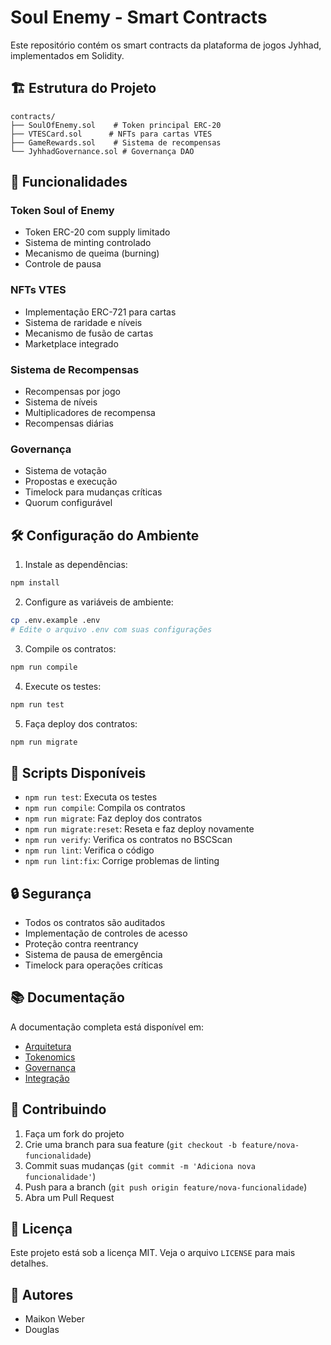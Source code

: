 # Soul Enemy - Smart Contracts

Este repositório contém os smart contracts da plataforma de jogos Jyhhad, implementados em Solidity.

## 🏗️ Estrutura do Projeto

```
contracts/
├── SoulOfEnemy.sol    # Token principal ERC-20
├── VTESCard.sol      # NFTs para cartas VTES
├── GameRewards.sol    # Sistema de recompensas
└── JyhhadGovernance.sol # Governança DAO
```

## 🚀 Funcionalidades

### Token Soul of Enemy
- Token ERC-20 com supply limitado
- Sistema de minting controlado
- Mecanismo de queima (burning)
- Controle de pausa

### NFTs VTES
- Implementação ERC-721 para cartas
- Sistema de raridade e níveis
- Mecanismo de fusão de cartas
- Marketplace integrado

### Sistema de Recompensas
- Recompensas por jogo
- Sistema de níveis
- Multiplicadores de recompensa
- Recompensas diárias

### Governança
- Sistema de votação
- Propostas e execução
- Timelock para mudanças críticas
- Quorum configurável

## 🛠️ Configuração do Ambiente

1. Instale as dependências:
```bash
npm install
```

2. Configure as variáveis de ambiente:
```bash
cp .env.example .env
# Edite o arquivo .env com suas configurações
```

3. Compile os contratos:
```bash
npm run compile
```

4. Execute os testes:
```bash
npm run test
```

5. Faça deploy dos contratos:
```bash
npm run migrate
```

## 📝 Scripts Disponíveis

- `npm run test`: Executa os testes
- `npm run compile`: Compila os contratos
- `npm run migrate`: Faz deploy dos contratos
- `npm run migrate:reset`: Reseta e faz deploy novamente
- `npm run verify`: Verifica os contratos no BSCScan
- `npm run lint`: Verifica o código
- `npm run lint:fix`: Corrige problemas de linting

## 🔒 Segurança

- Todos os contratos são auditados
- Implementação de controles de acesso
- Proteção contra reentrancy
- Sistema de pausa de emergência
- Timelock para operações críticas

## 📚 Documentação

A documentação completa está disponível em:
- [Arquitetura](docs/architecture.md)
- [Tokenomics](docs/tokenomics.md)
- [Governança](docs/governance.md)
- [Integração](docs/integration.md)

## 🤝 Contribuindo

1. Faça um fork do projeto
2. Crie uma branch para sua feature (`git checkout -b feature/nova-funcionalidade`)
3. Commit suas mudanças (`git commit -m 'Adiciona nova funcionalidade'`)
4. Push para a branch (`git push origin feature/nova-funcionalidade`)
5. Abra um Pull Request

## 📜 Licença

Este projeto está sob a licença MIT. Veja o arquivo `LICENSE` para mais detalhes.

## 👥 Autores

- Maikon Weber
- Douglas 